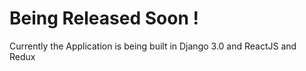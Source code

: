 # Being Released Soon !
Currently the Application is being built in Django 3.0 and ReactJS and Redux

